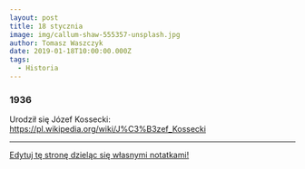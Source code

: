 ```yaml
---
layout: post
title: 18 stycznia
image: img/callum-shaw-555357-unsplash.jpg
author: Tomasz Waszczyk
date: 2019-01-18T10:00:00.000Z
tags:
  - Historia
---
```


### 1936

Urodził się Józef Kossecki: https://pl.wikipedia.org/wiki/J%C3%B3zef_Kossecki

---

<a href="https://github.com/TomaszWaszczyk/historia.waszczyk.com/edit/master/src/content/january-18.md" target="_blank">Edytuj tę stronę dzieląc się własnymi notatkami!</a>
